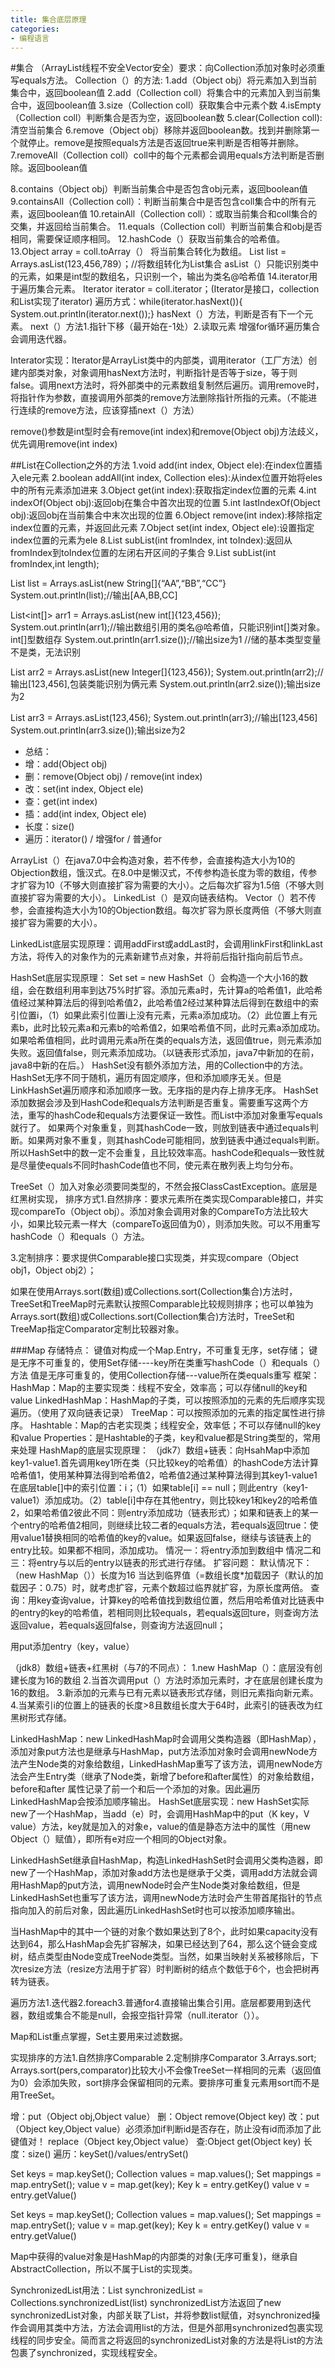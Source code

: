 ```yaml
---
title: 集合底层原理
categories:
- 编程语言
---
```

#集合
（ArrayList线程不安全Vector安全）要求：向Collection添加对象时必须重写equals方法。
Collection（）的方法:
1.add（Object obj）将元素加入到当前集合中，返回boolean值
2.add（Collection coll）将集合中的元素加入到当前集合中，返回boolean值
3.size（Collection coll）获取集合中元素个数
4.isEmpty（Collection coll）判断集合是否为空，返回boolean数
5.clear(Collection coll):清空当前集合
6.remove（Object obj）移除并返回boolean数。找到并删除第一个就停止。remove是按照equals方法是否返回true来判断是否相等并删除。
7.removeAll（Collection coll）coll中的每个元素都会调用equals方法判断是否删除。返回boolean值

8.contains（Object obj）判断当前集合中是否包含obj元素，返回boolean值
9.containsAll（Collection coll）：判断当前集合中是否包含coll集合中的所有元素，返回boolean值
10.retainAll（Collection coll）：或取当前集合和coll集合的交集，并返回给当前集合。
11.equals（Collection coll）判断当前集合和obj是否相同，需要保证顺序相同。
12.hashCode（）获取当前集合的哈希值。
13.Object array = coll.toArray（） 将当前集合转化为数组。
List list = Arrays.asList(123,456,789）；//将数组转化为List集合
asList（）只能识别类中的元素，如果是int型的数组名，只识别一个，输出为类名@哈希值
14.iterator用于遍历集合元素。
Iterator iterator = coll.iterator；(Iterator是接口，collection和List实现了iterator)
遍历方式：while(iterator.hasNext()){
              System.out.println(iterator.next());}
hasNext（）方法，判断是否有下一个元素。
next（）方法1.指针下移（最开始在-1处）2.读取元素
增强for循环遍历集合会调用迭代器。

Interator实现：Iterator是ArrayList类中的内部类，调用iterator（工厂方法）创建内部类对象，对象调用hasNext方法时，判断指针是否等于size，等于则false。调用next方法时，将外部类中的元素数组复制然后遍历。调用remove时，将指针作为参数，直接调用外部类的remove方法删除指针所指的元素。（不能进行连续的remove方法，应该穿插next（）方法）


remove()参数是int型时会有remove(int index)和remove(Object obj)方法歧义，优先调用remove(int index)

##List在Collection之外的方法
1.void add(int index, Object ele):在index位置插入ele元素
2.boolean addAll(int index, Collection eles):从index位置开始将eles中的所有元素添加进来
3.Object get(int index):获取指定index位置的元素
4.int indexOf(Object obj):返回obj在集合中首次出现的位置
5.int lastIndexOf(Object obj):返回obj在当前集合中末次出现的位置
6.Object remove(int index):移除指定index位置的元素，并返回此元素
7.Object set(int index, Object ele):设置指定index位置的元素为ele
8.List subList(int fromIndex, int toIndex):返回从fromIndex到toIndex位置的左闭右开区间的子集合
9.List subList(int fromIndex,int length);


List<String> list = Arrays.asList(new String[]{“AA”,“BB”,“CC”}
System.out.println(list);//输出[AA,BB,CC]

List<int[]> arr1 = Arrays.asList(new int[]{123,456});
System.out.println(arr1);//输出数组引用的类名@哈希值，只能识别int[]类对象。int[]型数组存
System.out.println(arr1.size());//输出size为1        //储的基本类型变量不是类，无法识别

List arr2 = Arrays.asList(new Integer[]{123,456});
System.out.println(arr2);//输出[123,456],包装类能识别为俩元素
System.out.println(arr2.size());输出size为2

List arr3 = Arrays.asList(123,456);
System.out.println(arr3);//输出[123,456]
System.out.println(arr3.size());输出size为2



 *   总结：
 *   增：add(Object obj)
 *   删：remove(Object obj) / remove(int index)
 *   改：set(int index, Object ele)
 *   查：get(int index)
 *   插：add(int index, Object ele)
 *   长度：size()
 *   遍历：iterator() / 增强for / 普通for

ArrayList（）在java7.0中会构造对象，若不传参，会直接构造大小为10的Objection数组，饿汉式。在8.0中是懒汉式，不传参构造长度为零的数组，传参才扩容为10（不够大则直接扩容为需要的大小）。之后每次扩容为1.5倍（不够大则直接扩容为需要的大小）。
LinkedList（）是双向链表结构。
Vector（）若不传参，会直接构造大小为10的Objection数组。每次扩容为原长度两倍（不够大则直接扩容为需要的大小）。

LinkedList底层实现原理：调用addFirst或addLast时，会调用linkFirst和linkLast方法，将传入的对象作为的元素新建节点对象，并将前后指针指向前后节点。

HashSet底层实现原理：
Set set = new HashSet（）会构造一个大小16的数组，会在数组利用率到达75%时扩容。添加元素a时，先计算a的哈希值1，此哈希值经过某种算法后的得到哈希值2，此哈希值2经过某种算法后得到在数组中的索引位置i，（1）如果此索引位置i上没有元素，元素a添加成功。（2）此位置上有元素b，此时比较元素a和元素b的哈希值2，如果哈希值不同，此时元素a添加成功。如果哈希值相同，此时调用元素a所在类的equals方法，返回值true，则元素添加失败。返回值false，则元素添加成功。（以链表形式添加，java7中新加的在前，java8中新的在后。）
HashSet没有额外添加方法，用的Collection中的方法。
HashSet无序不同于随机，遍历有固定顺序，但和添加顺序无关。但是LinkHashSet遍历顺序和添加顺序一致。无序指的是内存上排序无序。
HashSet添加数据会涉及到HashCode和equals方法判断是否重复。需要重写这两个方法，重写的hashCode和equals方法要保证一致性。而List中添加对象重写equals就行了。
如果两个对象重复，则其hashCode一致，则放到链表中通过equals判断。如果两对象不重复，则其hashCode可能相同，放到链表中通过equals判断。所以HashSet中的数一定不会重复，且比较效率高。hashCode和equals一致性就是尽量使equals不同时hashCode值也不同，使元素在散列表上均匀分布。

TreeSet（）加入对象必须要同类型的，不然会报ClassCastException。底层是红黑树实现，
排序方式1.自然排序：要求元素所在类实现Comparable接口，并实现compareTo（Object obj）。添加对象会调用对象的CompareTo方法比较大小，如果比较元素一样大（compareTo返回值为0），则添加失败。可以不用重写hashCode（）和equals（）方法。

3.定制排序：要求提供Comparable接口实现类，并实现compare（Object obj1，Object obj2）；

如果在使用Arrays.sort(数组)或Collections.sort(Collection集合)方法时，TreeSet和TreeMap时元素默认按照Comparable比较规则排序；也可以单独为Arrays.sort(数组)或Collections.sort(Collection集合)方法时，TreeSet和TreeMap指定Comparator定制比较器对象。



###Map
存储特点：
键值对构成一个Map.Entry，不可重复无序，set存储；
键是无序不可重复的，使用Set存储----key所在类重写hashCode（）和equals（）方法
值是无序可重复的，使用Collection存储---value所在类equals重写
框架：
HashMap：Map的主要实现类：线程不安全，效率高；可以存储null的key和value
LinkedHashMap：HashMap的子类，可以按照添加的元素的先后顺序实现遍历。（使用了双向链表记录）
TreeMap：可以按照添加的元素的指定属性进行排序。
Hashtable：Map的古老实现类；线程安全，效率低；不可以存储null的key和value
Properties：是Hashtable的子类，key和value都是String类型的，常用来处理
HashMap的底层实现原理：
（jdk7）数组+链表：向HsahMap中添加key1-value1.首先调用key1所在类（只比较key的哈希值）的hashCode方法计算哈希值1，使用某种算法得到哈希值2，哈希值2通过某种算法得到其key1-value1在底层table[]中的索引位置：i；（1）如果table[i] == null；则此entry（key1-value1）添加成功。（2）table[i]中存在其他entry，则比较key1和key2的哈希值2，如果哈希值2彼此不同：则entry添加成功（链表形式）；如果和链表上的某一个entry的哈希值2相同，则继续比较二者的equals方法，若equals返回true：使用value1替换相同的哈希值的key的value。如果返回false，继续与该链表上的entry比较。如果都不相同，添加成功。
情况一：将entry添加到数组中
情况二和三：将entry与以后的entry以链表的形式进行存储。
扩容问题：
默认情况下：（new HashMap（））长度为16
当达到临界值（=数组长度*加载因子（默认的加载因子：0.75）时，就考虑扩容，元素个数超过临界就扩容，为原长度两倍。
查询：用key查询value，计算key的哈希值找到数组位置，然后用哈希值对比链表中的entry的key的哈希值，若相同则比较equals，若equals返回ture，则查询方法返回value，若equals返回false，则查询方法返回null；

用put添加entry（key，value）

（jdk8）数组+链表+红黑树（与7的不同点）：
1.new HashMap（）：底层没有创建长度为16的数组
2.当首次调用put（）方法时添加元素时，才在底层创建长度为16的数组。
3.新添加的元素与已有元素以链表形式存储，则旧元素指向新元素。
4.当某索引i的位置上的链表的长度>8且数组长度大于64时，此索引的链表改为红黑树形式存储。


LinkedHashMap：new LinkedHashMap时会调用父类构造器（即HashMap），添加对象put方法也是继承与HashMap，put方法添加对象时会调用newNode方法产生Node类的对象给数组，LinkedHashMap重写了该方法，调用newNode方法会产生Entry类（继承了Node类，新增了before和after属性）的对象给数组，before和after 属性记录了前一个和后一个添加的对象。因此遍历LinkedHashMap会按添加顺序输出。
HashSet底层实现：new HashSet实际new了一个HashMap，当add（e）时，会调用HashMap中的put（K key，V value）方法，key就是加入的对象e，value的值是静态方法中的属性（用new Object（）赋值），即所有e对应一个相同的Object对象。

LinkedHashSet继承自HashMap，构造LinkedHashSet时会调用父类构造器，即new了一个HashMap，添加对象add方法也是继承于父类，调用add方法就会调用HashMap的put方法，调用newNode时会产生Node类对象给数组，但是LinkedHashSet也重写了该方法，调用newNode方法时会产生带首尾指针的节点指向加入的前后对象，因此遍历LinkedHashSet时也可以按添加顺序输出。

当HashMap中的其中一个链的对象个数如果达到了8个，此时如果capacity没有达到64，那么HashMap会先扩容解决，如果已经达到了64，那么这个链会变成树，结点类型由Node变成TreeNode类型。当然，如果当映射关系被移除后，下次resize方法（resize方法用于扩容）时判断树的结点个数低于6个，也会把树再转为链表。

遍历方法1.迭代器2.foreach3.普通for4.直接输出集合引用。底层都要用到迭代器，数组或集合不能是null，会报空指针异常（null.iterator（））。

Map和List重点掌握，Set主要用来过滤数据。

实现排序的方法1.自然排序Comparable  2.定制排序Comparator  3.Arrays.sort;
Arrays.sort(pers,comparator)比较大小不会像TreeSet一样相同的元素（返回值为0）会添加失败，sort排序会保留相同的元素。要排序可重复元素用sort而不是用TreeSet。

增：put（Object obj,Object value）
删：Object remove(Object key)
改：put（Object key,Object value）必须添加if判断id是否存在，防止没有id而添加了此键值对！
     replace（Object key,Object value）
查:Object get(Object key)
长度：size()
遍历：keySet()/values/entrySet()

Set keys = map.keySet();
Collection values = map.values();
Set mappings = map.entrySet();
value v = map.get(key);
Key k = entry.getKey()
value v = entry.getValue()	


Set keys = map.keySet();
Collection values = map.values();
Set mappings = map.entrySet();
value v = map.get(key);
Key k = entry.getKey()
value v = entry.getValue()

Map中获得的value对象是HashMap的内部类的对象(无序可重复)，继承自AbstractCollection，所以不属于List的实现类。


SynchronizedList用法：List synchronizedList = Collections.synchronizedList(list)
synchronizedList方法返回了new synchronizedList对象，内部关联了List，并将参数list赋值，对synchronized操作会调用其类中方法，方法会调用list的方法，但是外部用synchronized包裹实现线程的同步安全。简而言之将返回的synchronizedList对象的方法是将List的方法包裹了synchronized，实现线程安全。
